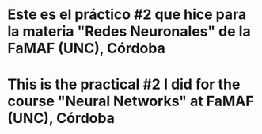 # Este es el práctico #2 que hice para la materia "Redes Neuronales" de la FaMAF (UNC), Córdoba

# This is the practical #2 I did for the course "Neural Networks" at FaMAF (UNC), Córdoba
